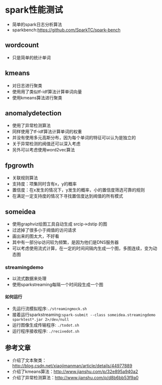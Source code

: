 # spark性能测试
- 简单的spark日志分析算法
- sparkbench:https://github.com/SparkTC/spark-bench

## wordcount
- 只是简单的统计单词

## kmeans
- 对日志进行聚类
- 使用用了类似tf-idf算法计算单词向量
- 使用kmeans算法进行聚类

## anomalydetection
- 使用了异常检测算法
- 同样使用了tf-idf算法计算单词的权重
- 并没有使用多元高斯分布，因为每个单词的特征可以认为是独立的
- 关于异常检测的阀值还可以深入考虑
- 另外可以考虑使用word2vec算法

## fpgrowth
- 关联规则算法
- 支持度：项集同时含有x，y的概率
- 置信度：在x发生的情况下，y发生的概率，小的置信度筛选可靠的规则
- 在满足一定支持度的情况下寻找置信度达到阀值的所有模式

## someidea
- 使用graphviz绘图工具自动生成 srcip->dstip 的图
- 过滤掉了很多小于阀值的访问请求
- 画出来的图太大，不好看
- 其中有一部分ip访问较为频繁，是因为他们是DNS服务器
- 可以考虑使用流式计算，在一定的时间间隔内生成一个图，多图连续，变为动态图

### streamingdemo
- 以流式数据来处理
- 使用sparkstreaming每隔一个时间段生成一个图

#### 如何运行
- 先运行流模拟程序:`./streamingmock.sh`
- 接着运行sparkstreaming:`spark-submit --class someidea.streamingdemo sparktest*.jar 2>/dev/null`
- 运行图像生成传输程序: `./todot.sh`
- 运行程序接收程序: `./recivedot.sh`

## 参考文章
- 介绍了文本聚类：http://blog.csdn.net/xiaojimanman/article/details/44977889
- 介绍了kmeans算法：http://www.jianshu.com/p/32e895a940a2
- 介绍了异常检测算法：http://www.jianshu.com/p/d8b6bb53f9a0
